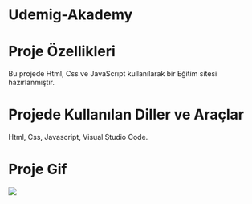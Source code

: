 # Udemig-Akademy

# Proje Özellikleri

Bu projede Html, Css ve JavaScrıpt kullanılarak bir Eğitim sitesi hazırlanmıştır.

# Projede Kullanılan Diller ve Araçlar

Html,
Css,
Javascript,
Visual Studio Code.

# Proje Gif

![](UdemigAkademy.gif)
